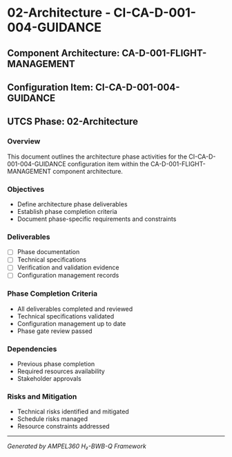 # 02-Architecture - CI-CA-D-001-004-GUIDANCE

## Component Architecture: CA-D-001-FLIGHT-MANAGEMENT
## Configuration Item: CI-CA-D-001-004-GUIDANCE
## UTCS Phase: 02-Architecture

### Overview
This document outlines the architecture phase activities for the CI-CA-D-001-004-GUIDANCE configuration item within the CA-D-001-FLIGHT-MANAGEMENT component architecture.

### Objectives
- Define architecture phase deliverables
- Establish phase completion criteria
- Document phase-specific requirements and constraints

### Deliverables
- [ ] Phase documentation
- [ ] Technical specifications
- [ ] Verification and validation evidence
- [ ] Configuration management records

### Phase Completion Criteria
- All deliverables completed and reviewed
- Technical specifications validated
- Configuration management up to date
- Phase gate review passed

### Dependencies
- Previous phase completion
- Required resources availability
- Stakeholder approvals

### Risks and Mitigation
- Technical risks identified and mitigated
- Schedule risks managed
- Resource constraints addressed

---
*Generated by AMPEL360 H₂-BWB-Q Framework*
